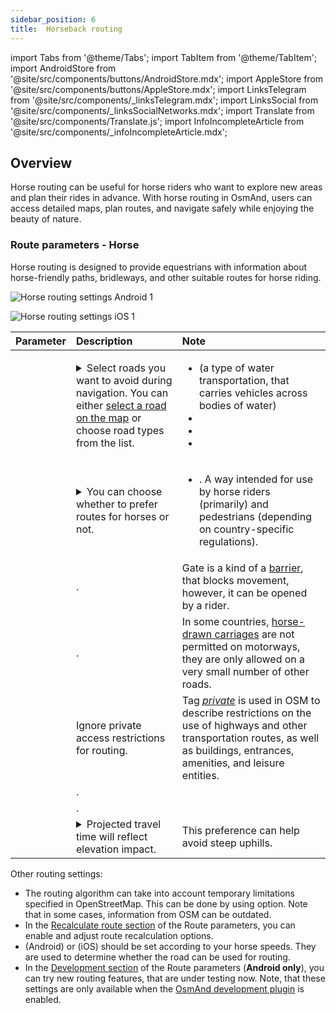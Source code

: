 ```yaml
---
sidebar_position: 6
title:  Horseback routing
---
```


import Tabs from '@theme/Tabs';
import TabItem from '@theme/TabItem';
import AndroidStore from '@site/src/components/buttons/AndroidStore.mdx';
import AppleStore from '@site/src/components/buttons/AppleStore.mdx';
import LinksTelegram from '@site/src/components/_linksTelegram.mdx';
import LinksSocial from '@site/src/components/_linksSocialNetworks.mdx';
import Translate from '@site/src/components/Translate.js';
import InfoIncompleteArticle from '@site/src/components/_infoIncompleteArticle.mdx';

<InfoIncompleteArticle/>


## Overview

Horse routing can be useful for horse riders who want to explore new areas and plan their rides in advance. With horse routing in OsmAnd, users can access detailed maps, plan routes, and navigate safely while enjoying the beauty of nature.  

### Route parameters - Horse

Horse routing is designed to provide equestrians with information about horse-friendly paths, bridleways, and other suitable routes for horse riding.

<Tabs groupId="operating-systems">

<TabItem value="android" label="Android">  

![Horse routing settings Android 1](@site/static/img/navigation/routing/horse_routing_android.png) 

</TabItem>

<TabItem value="ios" label="iOS">

![Horse routing settings iOS 1](@site/static/img/navigation/routing/skiing_routing_ios_1.png)

</TabItem>

</Tabs>

| Parameter | Description | Note |
|:------------|:---------------|:---------------|
| *<Translate android="true" ids="impassable_road"/>* |  <details><summary> Select roads you want to avoid during navigation. You can either [select a road on the map](../../map/map-context-menu/#avoid-road) or choose road types from the list.  </summary>  ![Avoid roads Android](@site/static/img/navigation/routing/horse_routing_avoid_android.png) </details> | <ul><li> [<Translate android="true" ids="routing_attr_avoid_ferries_name"/>](https://wiki.openstreetmap.org/wiki/Ferries) (a type of water transportation, that carries  vehicles across bodies of water)</li><li>[<Translate android="true" ids="routing_attr_avoid_stairs_name"/>](https://wiki.openstreetmap.org/wiki/Tag:highway%3Dsteps)</li><li>[<Translate android="true" ids="routing_attr_avoid_tunnels_name"/>](https://wiki.openstreetmap.org/wiki/Key:tunnel)</li><li>[<Translate android="true" ids="routing_attr_avoid_motorway_name"/>](https://wiki.openstreetmap.org/wiki/Tag:highway%3Dmotorway)</li></ul>|
| *<Translate android="true" ids="prefer_in_routing_title"/>* | <details><summary> You can choose whether to prefer routes for horses or not. </summary> ![Prefer horses routes Android](@site/static/img/navigation/routing/horse_routing_prefer_android.png)  </details>  | <ul><li>[<Translate android="true" ids="routing_attr_prefer_horse_routes_name"/>](https://wiki.openstreetmap.org/wiki/Tag:highway%3Dbridleway). A way intended for use by horse riders (primarily) and pedestrians (depending on country-specific regulations). </li></ul> |
| *<Translate android="true" ids="routing_attr_allow_gate_name"/>* |  <Translate android="true" ids="routing_attr_allow_gate_description"/>. | Gate is a kind of a [barrier](https://wiki.openstreetmap.org/wiki/Key:barrier), that blocks movement, however, it can be opened by a rider. |
|  *<Translate android="true" ids="routing_attr_carriage_restrictions_name"/>*  |  <Translate android="true" ids="routing_attr_carriage_restrictions_description"/>.  | In some countries, [horse-drawn carriages](https://wiki.openstreetmap.org/wiki/Key:carriage) are not permitted on motorways, they are only allowed on a very small number of other roads.   |
| *<Translate android="true" ids="routing_attr_allow_private_name"/>* |  Ignore private access restrictions for routing.  | Tag *[private](https://wiki.openstreetmap.org/wiki/Key:access)* is used in OSM to describe restrictions on the use of highways and other transportation routes, as well as buildings, entrances, amenities, and leisure entities.   |
| *<Translate android="true" ids="routing_attr_only_permitted_streets_name"/>*   |  <Translate android="true" ids="routing_attr_only_permitted_streets_description"/>.  |    |
| *<Translate android="true" ids="routing_attr_only_permitted_ways_name"/>*   |  <Translate android="true" ids="routing_attr_only_permitted_ways_description"/>.  |    |
|*<Translate android="true" ids="routing_attr_height_obstacles_name"/>* | <details><summary> Projected travel time will reflect elevation impact. </summary> ![Use elevation data Android](@site/static/img/navigation/routing/horse_routing_elevation_android.png)  </details> | This preference can help avoid steep uphills. |

Other routing settings:  
- The routing algorithm can take into account temporary limitations specified in OpenStreetMap. This can be done by using *[<Translate android="true" ids="temporary_conditional_routing"/>](./index.md#avoid-temporary-closures)* option. Note that in some cases, information from OSM can be outdated.  
- In the [Recalculate route section](../route-navigation.md#route-recalculation) of the Route parameters, you can enable and adjust route recalculation options.
- *[<Translate android="true" ids="default_speed_setting_title"/>](../navigation-settings.md#default-speed)* (Android) or *[<Translate ios="true" ids="road_speeds"/>](../navigation-settings.md#default-speed)* (iOS) should be set according to your horse speeds. They are used to determine whether the road can be used for routing.
- In the [Development section](../routing/index.md#development-settings) of the Route parameters (**Android only**), you can try new routing features, that are under testing now. Note, that these settings are only available when the [OsmAnd development plugin](../../plugins/development.md) is enabled.
